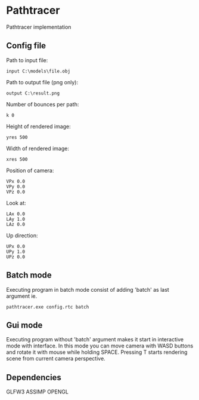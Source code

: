 # Pathtracer

Pathtracer implementation

## Config file

Path to input file:
```
input C:\models\file.obj
```
Path to output file (png only):
```
output C:\result.png
```
Number of bounces per path:
```
k 0
```
Height of rendered image:
```
yres 500
```
Width of rendered image:
```
xres 500
```
Position of camera:
```
VPx 0.0
VPy 0.0
VPz 0.0
```
Look at:
```
LAx 0.0
LAy 1.0
LAz 0.0
```
Up direction:
```
UPx 0.0
UPy 1.0
UPz 0.0
```

## Batch mode
Executing program in batch mode consist of adding 'batch' as last argument ie.
```
pathtracer.exe config.rtc batch
```

## Gui mode

Executing program without 'batch' argument makes it start in interactive mode with interface.
In this mode you can move camera with WASD buttons and rotate it with mouse while holding SPACE.
Pressing T starts rendering scene from current camera perspective.

## Dependencies

GLFW3
ASSIMP
OPENGL


